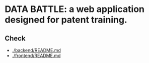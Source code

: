 # DATA BATTLE: a web application designed for patent training.

## Check
- [./backend/README.md](./backend/README.md)
- [./frontend/README.md](./frontend/README.md)
